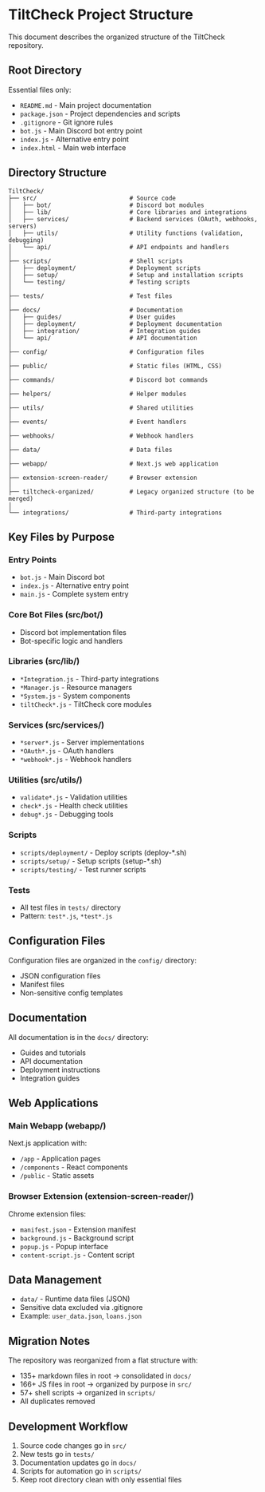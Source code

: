 # TiltCheck Project Structure

This document describes the organized structure of the TiltCheck repository.

## Root Directory

Essential files only:
- `README.md` - Main project documentation
- `package.json` - Project dependencies and scripts
- `.gitignore` - Git ignore rules
- `bot.js` - Main Discord bot entry point
- `index.js` - Alternative entry point
- `index.html` - Main web interface

## Directory Structure

```
TiltCheck/
├── src/                          # Source code
│   ├── bot/                      # Discord bot modules
│   ├── lib/                      # Core libraries and integrations
│   ├── services/                 # Backend services (OAuth, webhooks, servers)
│   ├── utils/                    # Utility functions (validation, debugging)
│   └── api/                      # API endpoints and handlers
│
├── scripts/                      # Shell scripts
│   ├── deployment/               # Deployment scripts
│   ├── setup/                    # Setup and installation scripts
│   └── testing/                  # Testing scripts
│
├── tests/                        # Test files
│
├── docs/                         # Documentation
│   ├── guides/                   # User guides
│   ├── deployment/               # Deployment documentation
│   ├── integration/              # Integration guides
│   └── api/                      # API documentation
│
├── config/                       # Configuration files
│
├── public/                       # Static files (HTML, CSS)
│
├── commands/                     # Discord bot commands
│
├── helpers/                      # Helper modules
│
├── utils/                        # Shared utilities
│
├── events/                       # Event handlers
│
├── webhooks/                     # Webhook handlers
│
├── data/                         # Data files
│
├── webapp/                       # Next.js web application
│
├── extension-screen-reader/      # Browser extension
│
├── tiltcheck-organized/          # Legacy organized structure (to be merged)
│
└── integrations/                 # Third-party integrations

```

## Key Files by Purpose

### Entry Points
- `bot.js` - Main Discord bot
- `index.js` - Alternative entry point
- `main.js` - Complete system entry

### Core Bot Files (src/bot/)
- Discord bot implementation files
- Bot-specific logic and handlers

### Libraries (src/lib/)
- `*Integration.js` - Third-party integrations
- `*Manager.js` - Resource managers
- `*System.js` - System components
- `tiltCheck*.js` - TiltCheck core modules

### Services (src/services/)
- `*server*.js` - Server implementations
- `*OAuth*.js` - OAuth handlers
- `*webhook*.js` - Webhook handlers

### Utilities (src/utils/)
- `validate*.js` - Validation utilities
- `check*.js` - Health check utilities
- `debug*.js` - Debugging tools

### Scripts
- `scripts/deployment/` - Deploy scripts (deploy-*.sh)
- `scripts/setup/` - Setup scripts (setup-*.sh)
- `scripts/testing/` - Test runner scripts

### Tests
- All test files in `tests/` directory
- Pattern: `test*.js`, `*test*.js`

## Configuration Files

Configuration files are organized in the `config/` directory:
- JSON configuration files
- Manifest files
- Non-sensitive config templates

## Documentation

All documentation is in the `docs/` directory:
- Guides and tutorials
- API documentation
- Deployment instructions
- Integration guides

## Web Applications

### Main Webapp (webapp/)
Next.js application with:
- `/app` - Application pages
- `/components` - React components
- `/public` - Static assets

### Browser Extension (extension-screen-reader/)
Chrome extension files:
- `manifest.json` - Extension manifest
- `background.js` - Background script
- `popup.js` - Popup interface
- `content-script.js` - Content script

## Data Management

- `data/` - Runtime data files (JSON)
- Sensitive data excluded via .gitignore
- Example: `user_data.json`, `loans.json`

## Migration Notes

The repository was reorganized from a flat structure with:
- 135+ markdown files in root → consolidated in `docs/`
- 166+ JS files in root → organized by purpose in `src/`
- 57+ shell scripts → organized in `scripts/`
- All duplicates removed

## Development Workflow

1. Source code changes go in `src/`
2. New tests go in `tests/`
3. Documentation updates go in `docs/`
4. Scripts for automation go in `scripts/`
5. Keep root directory clean with only essential files
